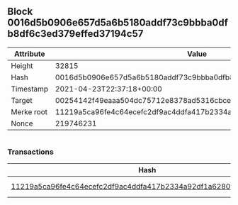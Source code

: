## Block 0016d5b0906e657d5a6b5180addf73c9bbba0dfb8df6c3ed379effed37194c57

Attribute | Value
--- | ---
Height | 32815
Hash | 0016d5b0906e657d5a6b5180addf73c9bbba0dfb8df6c3ed379effed37194c57
Timestamp | 2021-04-23T22:37:18+00:00
Target | 00254142f49eaaa504dc75712e8378ad5316cbcead634704b3734b6271167cc4
Merke root | 11219a5ca96fe4c64ecefc2df9ac4ddfa417b2334a92df1a62808e56a0e18c51
Nonce | 219746231

```

```

### Transactions

Hash | Amount
--- | ---
[11219a5ca96fe4c64ecefc2df9ac4ddfa417b2334a92df1a62808e56a0e18c51](11219a5ca96fe4c64ecefc2df9ac4ddfa417b2334a92df1a62808e56a0e18c51.md) | 10.00000000 SKEPTI 

